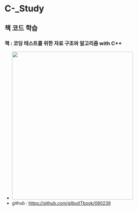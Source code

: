 # C-_Study
## 책 코드 학습
### 책 : 코딩 테스트를 위한 자료 구조와 알고리즘 with C++
- <img src="https://user-images.githubusercontent.com/75352656/185182507-399dfcd4-c7da-4118-9df8-94dccb1748c5.jpg" width="392" height="480">
- github : https://github.com/gilbutITbook/080239

